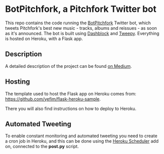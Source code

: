 # BotPitchfork, a Pitchfork Twitter bot

This repo contains the code running the [BotPitchfork](https://twitter.com/BotPitchfork) Twitter bot, which tweets Pitchfork's best new music - tracks, albums and reissues - as soon as it's announced. 
The bot is built using [Dashblock](https://dashblock.com) and [Tweepy](http://tweepy.org).
Everything is hosted on Heroku, with a Flask app.

## Description

A detailed description of the project can be found [on Medium](https://medium.com/analytics-vidhya/building-a-twitter-bot-with-any-data-using-dashblock-and-tweepy-fd2b9f7ff5fc).


## Hosting 

The template used to host the Flask app on Heroku comes from:
https://github.com/yefim/flask-heroku-sample.

There you will also find instructions on how to deploy to Heroku.

## Automated Tweeting
To enable constant monitoring and automated tweeting you need to create a cron job in Heroku, and this can be done using the [Heroku Scheduler](https://addons-sso.heroku.com/apps/d1734328-bd3f-484a-ac91-2e1aa2627c80/addons/1370e47f-2612-4cae-a639-19fc0527d03c) add on, connected to the **post.py** script.



